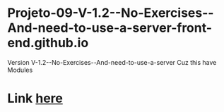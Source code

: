 # Projeto-09-V-1.2--No-Exercises--And-need-to-use-a-server-front-end.github.io
Version  V-1.2--No-Exercises--And-need-to-use-a-server Cuz this have Modules
# Link [here]( https://thiagomassenomaciel.github.io/Projeto-09-V-1.2--No-Exercises--And-need-to-use-a-server-front-end.github.io/)
